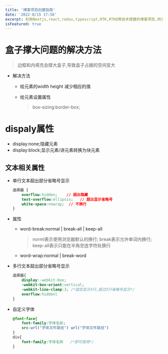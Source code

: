 ```yaml
---
title: '博客项目创建指南'
date: '2022-8/15 17:56'
excerpt: 利用Nextjs,react,redux,typescript,RTK,RTKQ等技术搭建的博客项目,供大家参考指正
isFeatured: true
---
```


# 盒子撑大问题的解决方法

> 边框和内填充会撑大盒子,导致盒子占据的空间变大

- 解决方法

  - 给元素的width  height  减少相应的值

  - 给元素设置属性

    > box-sizing:border-box;



# dispaly属性

- display:none;隐藏元素
- display:block;显示元素/讲元素转换为块元素

## 文本相关属性

- 单行文本超出部分省略号显示

  ```css
  选择器 {
      overflow:hidden;    // 超出隐藏
      text-overflow:ellipsis;   // 超出显示省略号
      white-space:nowrap;  // 不换行
  }
  ```

- 属性

  - word-break:normal   |  break-all  |  keep-all

    > norml表示使用浏览器默认的换行;  break表示允许单词内换行;  keep-all表示只能在半角空连字符处换行

  - word-wrap:normal  |  break-word

- 多行文本超出部分省略号显示

  ```css
  选择器{
      display:-webkit-box;
      -webkit-box-orient:vertical;
      -webkit-line-clamp:3; /*固定显示3行,超过3行省略号显示*/
      overflow:hiddenl
  }
  ```

- 自定义字体

  ```css
  @font-face{
      font-family:字体名称;
      src:url("字体文件路径") url("字体文件路径") 
  }
  div{
      font-family:字体名称   /*即可使用*/
  }
  ```

  
